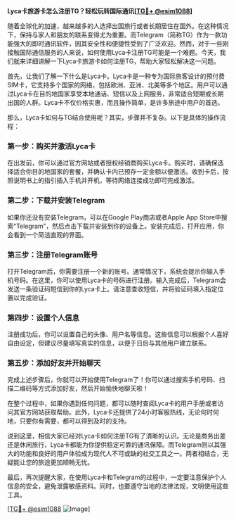 **Lyca卡旅游卡怎么注册TG？轻松玩转国际通讯[[TG💪+ @esim1088](https://t.me/s/esim1088)]**

随着全球化的加速，越来越多的人选择出国旅行或者长期居住在国外。在这种情况下，保持与家人和朋友的联系变得尤为重要。而Telegram（简称TG）作为一款功能强大的即时通讯软件，因其安全性和便捷性受到了广泛欢迎。然而，对于一些刚接触国际通信服务的人来说，如何使用Lyca卡注册TG可能是一个难题。今天，我们就来详细讲解一下Lyca卡旅游卡如何注册TG，帮助大家轻松解决这一问题。

首先，让我们了解一下什么是Lyca卡。Lyca卡是一种专为国际旅客设计的预付费SIM卡，它支持多个国家的网络，包括欧洲、亚洲、北美等多个地区。用户可以通过Lyca卡在目的地国家享受本地通话、短信以及上网服务，非常适合短期或长期出国的人群。Lyca卡不仅价格实惠，而且操作简单，是许多旅途中用户的首选。

那么，Lyca卡如何与TG结合使用呢？其实，步骤并不复杂。以下是具体的操作流程：

### 第一步：购买并激活Lyca卡

在出发前，你可以通过官方网站或者授权经销商购买Lyca卡。购买时，请确保选择适合你目的地国家的套餐，并确认卡内已预存一定金额以便激活。收到卡后，按照说明书上的指引插入手机并开机，等待网络连接成功即可完成激活。

### 第二步：下载并安装Telegram

如果你还没有安装Telegram，可以在Google Play商店或者Apple App Store中搜索“Telegram”，然后点击下载并安装到你的设备上。安装完成后，打开应用，你会看到一个简洁直观的界面。

### 第三步：注册Telegram账号

打开Telegram后，你需要注册一个新的账号。通常情况下，系统会提示你输入手机号码。在这里，你可以使用Lyca卡的号码进行注册。输入完成后，Telegram会发送一条验证码短信到你的Lyca卡上。请注意查收短信，并将验证码填入指定位置以完成验证。

### 第四步：设置个人信息

注册成功后，你可以设置自己的头像、用户名等信息。这些信息可以根据个人喜好自由设定，但建议尽量填写真实的信息，以便于日后与其他用户建立联系。

### 第五步：添加好友并开始聊天

完成上述步骤后，你就可以开始使用Telegram了！你可以通过搜索手机号码、扫描二维码等方式添加好友，然后开始愉快地聊天啦！

在整个过程中，如果你遇到任何问题，都可以随时查阅Lyca卡的用户手册或者访问其官方网站获取帮助。此外，Lyca卡还提供了24小时客服热线，无论何时何地，只要你有需要，都可以得到及时的支持。

说到这里，相信大家已经对Lyca卡如何注册TG有了清晰的认识。无论是商务出差还是休闲旅行，Lyca卡都能为你提供稳定可靠的通讯保障。而Telegram则以其强大的功能和良好的用户体验成为现代人不可或缺的社交工具之一。两者相结合，无疑能让您的旅途更加顺畅无忧。

最后，再次提醒大家，在使用Lyca卡和Telegram的过程中，一定要注意保护个人信息的安全，避免泄露敏感资料。同时，也要遵守当地的法律法规，文明使用这些工具。

[[TG💪+ @esim1088](https://t.me/s/esim1088) ![Image](https://i.postimg.cc/4NQfJmqS/Snipaste-2025-05-13-00-14-12.png)]